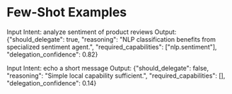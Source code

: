 # Few-Shot Examples

Input Intent: analyze sentiment of product reviews
Output:
{"should_delegate": true, "reasoning": "NLP classification benefits from specialized sentiment agent.", "required_capabilities": ["nlp.sentiment"], "delegation_confidence": 0.82}

Input Intent: echo a short message
Output:
{"should_delegate": false, "reasoning": "Simple local capability sufficient.", "required_capabilities": [], "delegation_confidence": 0.14}
